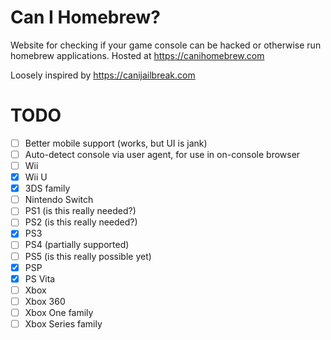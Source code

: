 # Can I Homebrew?

Website for checking if your game console can be hacked or otherwise run homebrew applications. Hosted at https://canihomebrew.com

Loosely inspired by https://canijailbreak.com

# TODO

- [ ] Better mobile support (works, but UI is jank)
- [ ] Auto-detect console via user agent, for use in on-console browser
- [ ] Wii
- [x] Wii U
- [x] 3DS family
- [ ] Nintendo Switch
- [ ] PS1 (is this really needed?)
- [ ] PS2 (is this really needed?)
- [x] PS3
- [ ] PS4 (partially supported)
- [ ] PS5 (is this really possible yet)
- [x] PSP
- [x] PS Vita
- [ ] Xbox
- [ ] Xbox 360
- [ ] Xbox One family
- [ ] Xbox Series family